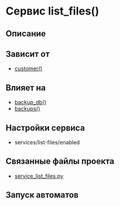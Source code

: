 # Сервис list_files()


## Описание



## Зависит от
* [customer()](services/service_customer.md)


## Влияет на
* [backup_db()](services/service_backup_db.md)
* [backups()](services/service_backups.md)


## Настройки сервиса
* services/list-files/enabled



## Связанные файлы проекта
* [service_list_files.py](services/service_list_files.py)



## Запуск автоматов
